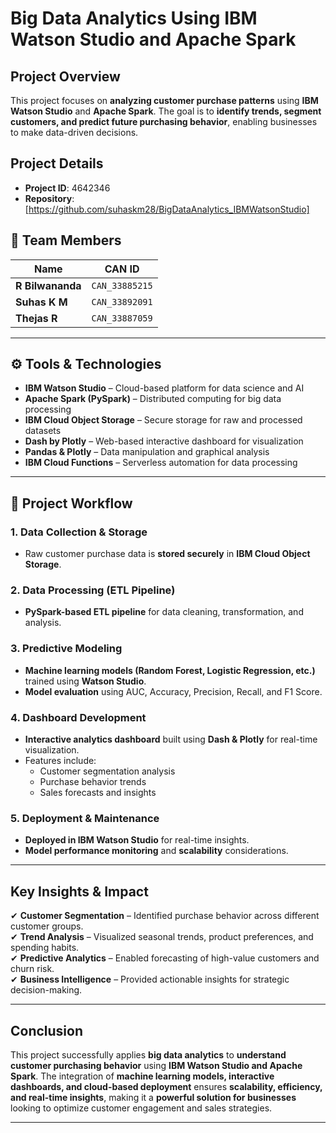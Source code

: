 # Big Data Analytics Using IBM Watson Studio and Apache Spark

## Project Overview
This project focuses on **analyzing customer purchase patterns** using **IBM Watson Studio** and **Apache Spark**. The goal is to **identify trends, segment customers, and predict future purchasing behavior**, enabling businesses to make data-driven decisions.

## Project Details
- **Project ID**: 4642346
- **Repository**: [https://github.com/suhaskm28/BigDataAnalytics_IBMWatsonStudio]

## 👥 Team Members
| Name        | CAN ID         |
|------------|---------------|
| **R Bilwananda**  | `CAN_33885215` |
| **Suhas K M**     | `CAN_33892091` |
| **Thejas R**      | `CAN_33887059` |

---

## ⚙️ Tools & Technologies
- **IBM Watson Studio** – Cloud-based platform for data science and AI  
- **Apache Spark (PySpark)** – Distributed computing for big data processing  
- **IBM Cloud Object Storage** – Secure storage for raw and processed datasets  
- **Dash by Plotly** – Web-based interactive dashboard for visualization  
- **Pandas & Plotly** – Data manipulation and graphical analysis  
- **IBM Cloud Functions** – Serverless automation for data processing  

---

## 🚀 Project Workflow
### 1. Data Collection & Storage  
- Raw customer purchase data is **stored securely** in **IBM Cloud Object Storage**.

### 2. Data Processing (ETL Pipeline)  
- **PySpark-based ETL pipeline** for data cleaning, transformation, and analysis.

### 3. Predictive Modeling  
- **Machine learning models (Random Forest, Logistic Regression, etc.)** trained using **Watson Studio**.
- **Model evaluation** using AUC, Accuracy, Precision, Recall, and F1 Score.

### 4. Dashboard Development  
- **Interactive analytics dashboard** built using **Dash & Plotly** for real-time visualization.
- Features include:
  - Customer segmentation analysis
  - Purchase behavior trends
  - Sales forecasts and insights

### 5. Deployment & Maintenance  
- **Deployed in IBM Watson Studio** for real-time insights.
- **Model performance monitoring** and **scalability** considerations.

---

## Key Insights & Impact
✔ **Customer Segmentation** – Identified purchase behavior across different customer groups.  
✔ **Trend Analysis** – Visualized seasonal trends, product preferences, and spending habits.  
✔ **Predictive Analytics** – Enabled forecasting of high-value customers and churn risk.  
✔ **Business Intelligence** – Provided actionable insights for strategic decision-making.

---

## Conclusion
This project successfully applies **big data analytics** to **understand customer purchasing behavior** using **IBM Watson Studio and Apache Spark**. The integration of **machine learning models, interactive dashboards, and cloud-based deployment** ensures **scalability, efficiency, and real-time insights**, making it a **powerful solution for businesses** looking to optimize customer engagement and sales strategies.

---
